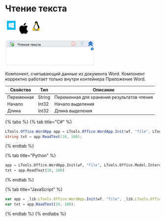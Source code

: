 # Чтение текста

![](<../../../.gitbook/assets/image (100) (1) (1) (1) (1) (1) (42).png>)

![](<../../../.gitbook/assets/image (55).png>)

Компонент, считывающий данные из документа Word. Компонент корректно работает только внутри контейнера Приложение Word.

| Свойство   | Тип    | Описание                                   |
| ---------- | ------ | ------------------------------------------ |
| Переменная | String | Переменная для хранения результатов чтения |
| Начало     | Int32  | Начало выделения                           |
| Длина      | Int32  | Длина выделения                            |

{% tabs %}
{% tab title="C#" %}
```csharp
LTools.Office.WordApp app = LTools.Office.WordApp.Init(wf, "file", LTools.Office.Model.InteropTypes.DX);
string txt = app.ReadText(10, 100);
```
{% endtab %}

{% tab title="Python" %}
```python
app = LTools.Office.WordApp.Init(wf, "file", LTools.Office.Model.InteropTypes.DX)
txt = app.ReadText(10, 100)
```
{% endtab %}

{% tab title="JavaScript" %}
```javascript
var app = _lib.LTools.Office.WordApp.Init(wf, "file", _lib.LTools.Office.Model.InteropTypes.DX);
var txt = app.ReadText(10, 100);
```
{% endtab %}
{% endtabs %}
